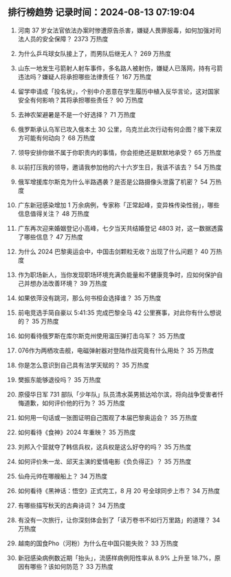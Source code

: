 
## 排行榜趋势 记录时间：2024-08-13 07:19:04
  
  1. 河南 37 岁女法官依法办案时惨遭原告杀害，嫌疑人畏罪服毒，如何加强对司法人员的安全保障？ 2373 万热度
    
  2. 为什么乒乓球女队接上了，而男队后继无人？ 269 万热度
    
  3. 山东一地发生弓箭射人射车事件，多名路人被射伤，嫌疑人已落网，持有弓箭违法吗？嫌疑人将承担哪些法律责任？ 167 万热度
    
  4. 留学申请成「投名状」，个别中介恶意在学生履历中植入反华言论，这对国家安全有何影响？其将承担哪些责任？ 90 万热度
    
  5. 去神农架避暑是不是一个好选择？ 71 万热度
    
  6. 俄罗斯承认乌军已攻入俄本土 30 公里，乌克兰此次行动有何企图？接下来双方可能有何动向？ 68 万热度
    
  7. 领导安排你做不属于你职责内的事情，你会拒绝还是默默地承受？ 65 万热度
    
  8. 以前打压我的领导，邀请我参加他的六十六岁生日，我该不该去？ 54 万热度
    
  9. 俄军增援库尔斯克为什么半路遇袭？是否是公路摄像头泄露了机密？ 54 万热度
    
  10. 广东新冠感染增加 1 万余病例，专家称「正常起峰，变异株传染性弱」，哪些信息值得关注？ 48 万热度
    
  11. 广东再次迎来婚姻登记小高峰，七夕当天共结婚登记 4803 对，这一数据透露了哪些信息？ 47 万热度
    
  12. 为什么 2024 巴黎奥运会中，中国击剑颗粒无收？出现了什么问题？ 40 万热度
    
  13. 作为职场新人，当你发现职场环境充满负能量和不健康竞争时，应如何保护自己并想办法改善环境？ 39 万热度
    
  14. 如果依萍没有跳河，那么何书桓会选择谁？ 35 万热度
    
  15. 前电竞选手简自豪以 5:41:35 完成巴黎全马 42 公里赛事，对此你有什么想说的？ 35 万热度
    
  16. 如何看待俄罗斯在库尔斯克州使用温压弹打击乌军？ 35 万热度
    
  17. 076作为两栖攻击舰，电磁弹射器对登陆作战究竟有什么用处？ 35 万热度
    
  18. 你是怎么意识到自己具有法学天赋的？ 35 万热度
    
  19. 樊振东能够退役吗？ 35 万热度
    
  20. 原侵华日军 731 部队「少年队」队员清水英男抵达哈尔滨，将向战争受害者忏悔道歉，如何评价他的行为？ 35 万热度
    
  21. 如何用一句话或一张图证明自己围观了本届巴黎奥运会？ 35 万热度
    
  22. 如何看待《食神》2024 年重映？ 35 万热度
    
  23. 刘邦入个营就夺了韩信兵权，这兵权是这么好夺的吗？ 35 万热度
    
  24. 如何评价朱一龙、邱天主演的爱情电影《负负得正》？ 35 万热度
    
  25. 仙舟元帅在哪艘船上？ 34 万热度
    
  26. 如何看待《黑神话：悟空》正式完工，8 月 20 号全球同步上市？ 34 万热度
    
  27. 有哪些描写秋天的古典诗词？ 34 万热度
    
  28. 有没有一次旅行，让你深刻体会到了「读万卷书不如行万里路」的道理？ 34 万热度
    
  29. 越南的国食Pho（河粉）为什么在中国只能失败？ 33 万热度
    
  30. 新冠感染病例数近期「抬头」，流感样病例阳性率从 8.9% 上升至 18.7%，原因有哪些？该如何防范？ 33 万热度
    